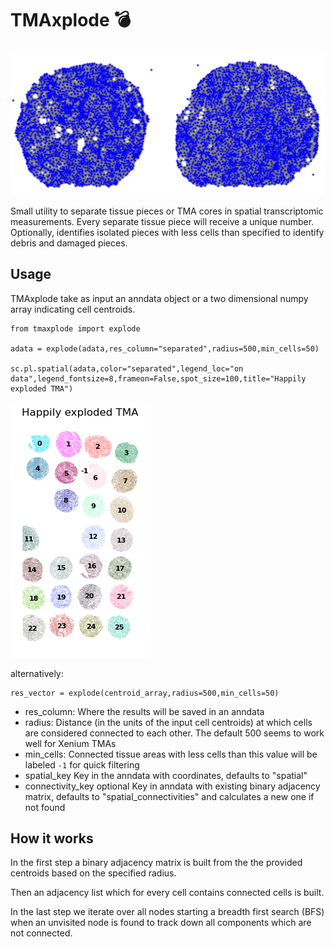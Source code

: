 # TMAxplode 💣   

![TMAxplode header](media/header.png)


Small utility to separate tissue pieces or TMA cores in spatial transcriptomic measurements. Every separate tissue piece will receive a unique number. Optionally, identifies isolated pieces with less cells than specified to identify debris and damaged pieces.

## Usage

TMAxplode take as input an anndata object or a two dimensional numpy array indicating cell centroids. 

```
from tmaxplode import explode

adata = explode(adata,res_column="separated",radius=500,min_cells=50)

sc.pl.spatial(adata,color="separated",legend_loc="on data",legend_fontsize=8,frameon=False,spot_size=100,title="Happily exploded TMA")
```
![TMAxplode output](media/output.png)

alternatively:
```
res_vector = explode(centroid_array,radius=500,min_cells=50)
```
* res_column: Where the results will be saved in an anndata
* radius: Distance (in the units of the input cell centroids) at which cells are considered connected to each other. The default 500 seems to work well for Xenium TMAs
* min_cells: Connected tissue areas with less cells than this value will be labeled ```-1``` for quick filtering
* spatial_key Key in the anndata with coordinates, defaults to "spatial"
* connectivity_key optional Key in anndata with existing binary adjacency matrix, defaults to "spatial_connectivities" and calculates a new one if not found

## How it works

In the first step a binary adjacency matrix is built from the the provided centroids based on the specified radius.

Then an adjacency list which for every cell contains connected cells is built.

In the last step we iterate over all nodes starting a breadth first search (BFS) when an unvisited node is found to track down all components which are not connected.